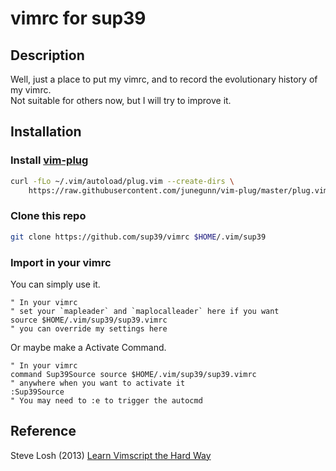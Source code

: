 # vimrc for sup39
## Description
Well, just a place to put my vimrc,
and to record the evolutionary history of my vimrc.  
Not suitable for others now, but I will try to improve it.

## Installation
### Install [vim-plug](https://github.com/junegunn/vim-plug)
```sh
curl -fLo ~/.vim/autoload/plug.vim --create-dirs \
    https://raw.githubusercontent.com/junegunn/vim-plug/master/plug.vim
```
### Clone this repo
```sh
git clone https://github.com/sup39/vimrc $HOME/.vim/sup39
```
### Import in your vimrc
You can simply use it.
```vim
" In your vimrc
" set your `mapleader` and `maplocalleader` here if you want
source $HOME/.vim/sup39/sup39.vimrc
" you can override my settings here
```
Or maybe make a Activate Command.
```vim
" In your vimrc
command Sup39Source source $HOME/.vim/sup39/sup39.vimrc
" anywhere when you want to activate it
:Sup39Source
" You may need to :e to trigger the autocmd
```

## Reference
Steve Losh (2013) [Learn Vimscript the Hard Way](https://learnvimscriptthehardway.stevelosh.com)
